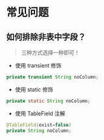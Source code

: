 # 常见问题

## 如何排除非表中字段？

> 三种方式选择一种即可！

- 使用 transient 修饰
```java
private transient String noColumn;
```

- 使用 static 修饰
```java
private static String noColumn;
```
- 使用 TableField 注解
```java
@TableField(exist=false)
private String noColumn;
```
